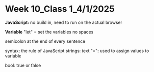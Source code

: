 # Week 10_Class 1_4/1/2025
**JavaScript:** no build in, need to run on the actual browser

**Variable**
"let" = set the variables
no spaces

semicolon at the end of every sentence

syntax: the rule of JavaScript
strings: text
"=": used to assign values to  variable

bool: true or false